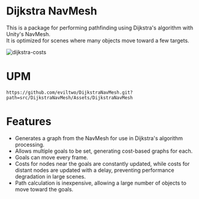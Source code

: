# Dijkstra NavMesh
This is a package for performing pathfinding using Dijkstra's algorithm with Unity's NavMesh.  
It is optimized for scenes where many objects move toward a few targets.

![dijkstra-costs](https://github.com/user-attachments/assets/8c14608d-e86e-4e61-a2bd-e7080a68fc7f)

# UPM
```
https://github.com/eviltwo/DijkstraNavMesh.git?path=src/DijkstraNavMesh/Assets/DijkstraNavMesh
```

# Features
- Generates a graph from the NavMesh for use in Dijkstra's algorithm processing.  
- Allows multiple goals to be set, generating cost-based graphs for each.  
- Goals can move every frame.  
- Costs for nodes near the goals are constantly updated, while costs for distant nodes are updated with a delay, preventing performance degradation in large scenes.  
- Path calculation is inexpensive, allowing a large number of objects to move toward the goals.
